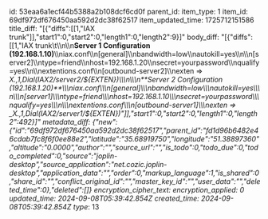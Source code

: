 id: 53eaa6a1ecf44b5388a2b108dcf6cd0f
parent_id: 
item_type: 1
item_id: 69df972df676450aa592d2dc38f62517
item_updated_time: 1725712151586
title_diff: "[{\"diffs\":[[1,\"IAX trunk\"]],\"start1\":0,\"start2\":0,\"length1\":0,\"length2\":9}]"
body_diff: "[{\"diffs\":[[1,\"IAX trunk\\t\\\n\\\n**Server 1 Configuration (192.168.1.10)**\\\niax.conf\\\n[general]\\\nbandwidth=low\\\nautokill=yes\\\n\\\n[server2]\\\ntype=friend\\\nhost=192.168.1.20\\\nsecret=yourpassword\\\nqualify=yes\\\n\\\nextentions.conf\\\n[outbound-server2]\\\nexten => _X.,1,Dial(IAX2/server2/${EXTEN})\\\n\\\n**Server 2 Configuration (192.168.1.20)**\\\niax.conf\\\n[general]\\\nbandwidth=low\\\nautokill=yes\\\n\\\n[server1]\\\ntype=friend\\\nhost=192.168.1.10\\\nsecret=yourpassword\\\nqualify=yes\\\n\\\nextentions.conf\\\n[outbound-server1]\\\nexten => _X.,1,Dial(IAX2/server1/${EXTEN})\"]],\"start1\":0,\"start2\":0,\"length1\":0,\"length2\":492}]"
metadata_diff: {"new":{"id":"69df972df676450aa592d2dc38f62517","parent_id":"fd1d96b6482e46cdab7fc8f6f0ee88e2","latitude":"35.68919750","longitude":"51.38897360","altitude":"0.0000","author":"","source_url":"","is_todo":0,"todo_due":0,"todo_completed":0,"source":"joplin-desktop","source_application":"net.cozic.joplin-desktop","application_data":"","order":0,"markup_language":1,"is_shared":0,"share_id":"","conflict_original_id":"","master_key_id":"","user_data":"","deleted_time":0},"deleted":[]}
encryption_cipher_text: 
encryption_applied: 0
updated_time: 2024-09-08T05:39:42.854Z
created_time: 2024-09-08T05:39:42.854Z
type_: 13